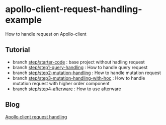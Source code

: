 # apollo-client-request-handling-example

How to handle request on Apollo-client

## Tutorial

- branch [step/starter-code](https://github.com/aofleejay/apollo-client-request-handling-example/tree/step/starter-code) : base project without hadling request
- branch [step/step1-query-handling](https://github.com/aofleejay/apollo-client-request-handling-example/tree/step/step1-query-handling) : How to handle query request
- branch [step/step2-mutation-handling](https://github.com/aofleejay/apollo-client-request-handling-example/tree/step/step2-mutation-handling) : How to handle mutation request
- branch [step/step3-mutation-handling-with-hoc](https://github.com/aofleejay/apollo-client-request-handling-example/tree/step/step3-mutation-handling-with-hoc) : How to handle mutation request with higher order component
- branch [step/step4-afterware](https://github.com/aofleejay/apollo-client-request-handling-example/tree/step/step4-afterware) : How to use afterware

## Blog ##
[Apollo client request handling](https://engineering.thinknet.co.th/%E0%B8%88%E0%B8%B1%E0%B8%94%E0%B8%81%E0%B8%B2%E0%B8%A3%E0%B8%81%E0%B8%B1%E0%B8%9A-request-state-%E0%B8%9A%E0%B8%99-apollo-client-52df17fe8edf)
